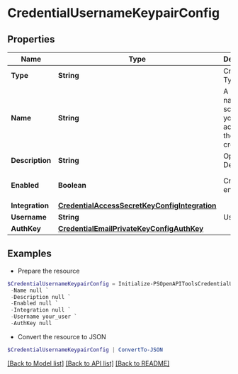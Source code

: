 # CredentialUsernameKeypairConfig
## Properties

Name | Type | Description | Notes
------------ | ------------- | ------------- | -------------
**Type** | **String** | Credential Type Code | 
**Name** | **String** | A unique name scoped to your account for the credential | 
**Description** | **String** | Optional Description | [optional] 
**Enabled** | **Boolean** | Credential enabled | [optional] [default to $true]
**Integration** | [**CredentialAccessSecretKeyConfigIntegration**](CredentialAccessSecretKeyConfigIntegration.md) |  | [optional] 
**Username** | **String** | Username | 
**AuthKey** | [**CredentialEmailPrivateKeyConfigAuthKey**](CredentialEmailPrivateKeyConfigAuthKey.md) |  | 

## Examples

- Prepare the resource
```powershell
$CredentialUsernameKeypairConfig = Initialize-PSOpenAPIToolsCredentialUsernameKeypairConfig  -Type null `
 -Name null `
 -Description null `
 -Enabled null `
 -Integration null `
 -Username your_user `
 -AuthKey null
```

- Convert the resource to JSON
```powershell
$CredentialUsernameKeypairConfig | ConvertTo-JSON
```

[[Back to Model list]](../README.md#documentation-for-models) [[Back to API list]](../README.md#documentation-for-api-endpoints) [[Back to README]](../README.md)

